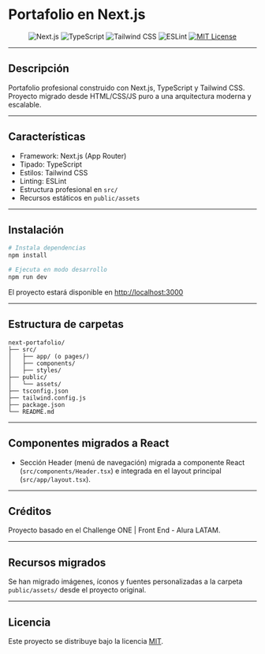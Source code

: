 # Portafolio en Next.js

<p align="center">
  <img src="https://img.shields.io/badge/Next.js-000?style=for-the-badge&logo=nextdotjs&logoColor=white" alt="Next.js" />
  <img src="https://img.shields.io/badge/TypeScript-3178C6?style=for-the-badge&logo=typescript&logoColor=white" alt="TypeScript" />
  <img src="https://img.shields.io/badge/Tailwind_CSS-38B2AC?style=for-the-badge&logo=tailwind-css&logoColor=white" alt="Tailwind CSS" />
  <img src="https://img.shields.io/badge/ESLint-4B32C3?style=for-the-badge&logo=eslint&logoColor=white" alt="ESLint" />
  <a href="./LICENSE"><img src="https://img.shields.io/badge/License-MIT-green?style=for-the-badge" alt="MIT License" /></a>
</p>

---

## Descripción

Portafolio profesional construido con Next.js, TypeScript y Tailwind CSS. Proyecto migrado desde HTML/CSS/JS puro a una arquitectura moderna y escalable.

---

## Características
- Framework: Next.js (App Router)
- Tipado: TypeScript
- Estilos: Tailwind CSS
- Linting: ESLint
- Estructura profesional en `src/`
- Recursos estáticos en `public/assets`

---

## Instalación

```bash
# Instala dependencias
npm install

# Ejecuta en modo desarrollo
npm run dev
```

El proyecto estará disponible en [http://localhost:3000](http://localhost:3000)

---

## Estructura de carpetas

```
next-portafolio/
├── src/
│   ├── app/ (o pages/)
│   ├── components/
│   ├── styles/
├── public/
│   └── assets/
├── tsconfig.json
├── tailwind.config.js
├── package.json
└── README.md
```

---

## Componentes migrados a React

- Sección Header (menú de navegación) migrada a componente React (`src/components/Header.tsx`) e integrada en el layout principal (`src/app/layout.tsx`).

---

## Créditos

Proyecto basado en el Challenge ONE | Front End - Alura LATAM.

---

## Recursos migrados

Se han migrado imágenes, íconos y fuentes personalizadas a la carpeta `public/assets/` desde el proyecto original.

---

## Licencia

Este proyecto se distribuye bajo la licencia [MIT](./LICENSE).
